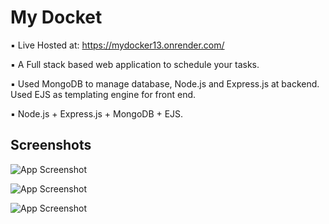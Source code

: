 # My Docket

▪ Live Hosted at: https://mydocker13.onrender.com/

▪ A Full stack based web application to schedule your tasks.

▪ Used MongoDB to manage database, Node.js and Express.js at backend. Used EJS as templating engine for front end.

▪ Node.js + Express.js + MongoDB + EJS.



## Screenshots

![App Screenshot](https://drive.google.com/uc?id=1uLAlVSupWbBPhXRrjtuC_oR3G_g_LLSh)

![App Screenshot](https://drive.google.com/uc?id=1ywb9XTxgyC30NpDW31D9m3UJgVljM5gZ)

![App Screenshot](https://drive.google.com/uc?id=1iMHjLIAPWxsrQ2e8BwnPoemMMr4uHVZB)
